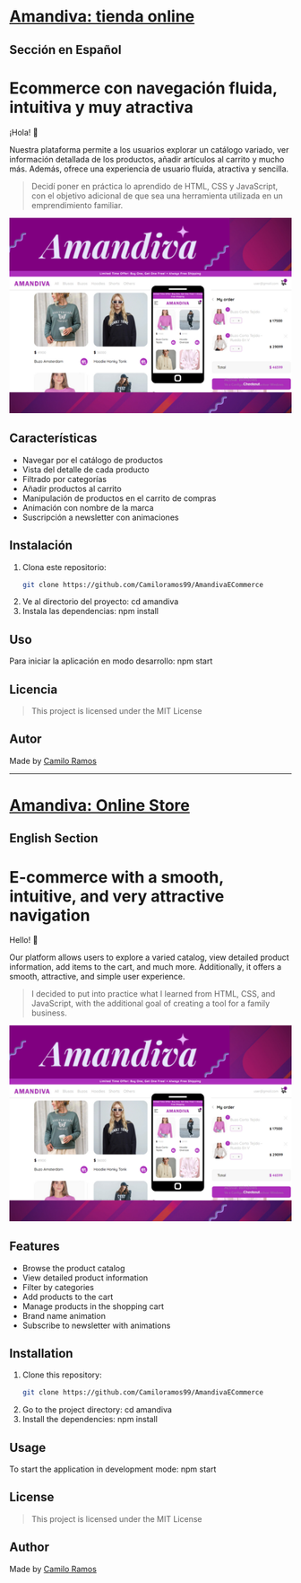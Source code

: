 # [Amandiva: tienda online](https://amandiva-e-commerce.vercel.app/)

## Sección en Español

# Ecommerce con navegación fluida, intuitiva y muy atractiva 

¡Hola! 👋

Nuestra plataforma permite a los usuarios explorar un catálogo variado, ver información detallada de los productos, añadir artículos al carrito y mucho más. Además, ofrece una experiencia de usuario fluida, atractiva y sencilla.

> Decidí poner en práctica lo aprendido de HTML, CSS y JavaScript, con el objetivo adicional de que sea una herramienta utilizada en un emprendimiento familiar.

![Imagen del Proyecto](https://github.com/Camiloramos99/CamiloRamosPortfolio/blob/main/assets/images/portfolio-01.png)

## Características 
- Navegar por el catálogo de productos
- Vista del detalle de cada producto
- Filtrado por categorías
- Añadir productos al carrito
- Manipulación de productos en el carrito de compras
- Animación con nombre de la marca
- Suscripción a newsletter con animaciones

## Instalación
1. Clona este repositorio:
   ```bash
   git clone https://github.com/Camiloramos99/AmandivaECommerce
2. Ve al directorio del proyecto:
   cd amandiva
3. Instala las dependencias:
   npm install

## Uso
Para iniciar la aplicación en modo desarrollo:
  npm start

## Licencia
> This project is licensed under the MIT License

## Autor
Made by [Camilo Ramos](https://www.linkedin.com/in/camilo-ramos-ba40711a2/)

--------------------------------------------------------------------------------------------------------------------------------------------

# [Amandiva: Online Store](https://amandiva-e-commerce.vercel.app/)

## English Section

# E-commerce with a smooth, intuitive, and very attractive navigation

Hello! 👋

Our platform allows users to explore a varied catalog, view detailed product information, add items to the cart, and much more. Additionally, it offers a smooth, attractive, and simple user experience.

> I decided to put into practice what I learned from HTML, CSS, and JavaScript, with the additional goal of creating a tool for a family business.

![Project Image](https://github.com/Camiloramos99/CamiloRamosPortfolio/blob/main/assets/images/portfolio-01.png)

## Features
- Browse the product catalog
- View detailed product information
- Filter by categories
- Add products to the cart
- Manage products in the shopping cart
- Brand name animation
- Subscribe to newsletter with animations

## Installation
1. Clone this repository:
   ```bash
   git clone https://github.com/Camiloramos99/AmandivaECommerce
2. Go to the project directory:
   cd amandiva
3. Install the dependencies:
   npm install

## Usage
To start the application in development mode:
  npm start

## License
> This project is licensed under the MIT License

## Author
Made by [Camilo Ramos](https://www.linkedin.com/in/camilo-ramos-ba40711a2/)
